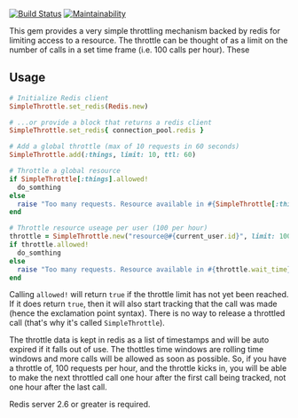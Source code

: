 [![Build Status](https://travis-ci.org/weheartit/simple_throttle.svg?branch=master)](https://travis-ci.org/weheartit/simple_throttle)
[![Maintainability](https://api.codeclimate.com/v1/badges/0535eef45908cc64b740/maintainability)](https://codeclimate.com/github/weheartit/simple_throttle/maintainability)

This gem provides a very simple throttling mechanism backed by redis for limiting access to a resource. The throttle can be thought of as a limit on the number of calls in a set time frame (i.e. 100 calls per hour). These

## Usage

```ruby
# Initialize Redis client
SimpleThrottle.set_redis(Redis.new)

# ...or provide a block that returns a redis client
SimpleThrottle.set_redis{ connection_pool.redis }

# Add a global throttle (max of 10 requests in 60 seconds)
SimpleThrottle.add(:things, limit: 10, ttl: 60)

# Throttle a global resource
if SimpleThrottle[:things].allowed!
  do_somthing
else
  raise "Too many requests. Resource available in #{SimpleThrottle[:things].wait_time} seconds"
end

# Throttle resource useage per user (100 per hour)
throttle = SimpleThrottle.new("resource@#{current_user.id}", limit: 100, ttl: 3600)
if throttle.allowed!
  do_somthing
else
  raise "Too many requests. Resource available in #{throttle.wait_time} seconds"
end
```

Calling `allowed!` will return `true` if the throttle limit has not yet been reached. If it does return `true`, then it will also start tracking that the call was made (hence the exclamation point syntax). There is no way to release a throttled call (that's why it's called `SimpleThrottle`).

The throttle data is kept in redis as a list of timestamps and will be auto expired if it falls out of use. The thottles time windows are rolling time windows and more calls will be allowed as soon as possible. So, if you have a throttle of, 100 requests per hour, and the throttle kicks in, you will be able to make the next throttled call one hour after the first call being tracked, not one hour after the last call.

Redis server 2.6 or greater is required.